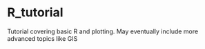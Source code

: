 # R_tutorial
Tutorial covering basic R and plotting.  May eventually include more advanced topics like GIS
